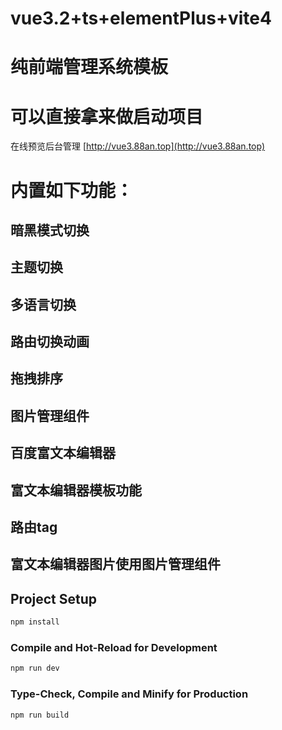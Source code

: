 # vue3.2+ts+elementPlus+vite4
# 纯前端管理系统模板
# 可以直接拿来做启动项目

在线预览后台管理 [http://vue3.88an.top](http://vue3.88an.top)

# 内置如下功能：
## 暗黑模式切换
## 主题切换
## 多语言切换
## 路由切换动画
## 拖拽排序
## 图片管理组件
## 百度富文本编辑器
## 富文本编辑器模板功能
## 路由tag
## 富文本编辑器图片使用图片管理组件

## Project Setup

```sh
npm install
```

### Compile and Hot-Reload for Development

```sh
npm run dev
```

### Type-Check, Compile and Minify for Production

```sh
npm run build
```
